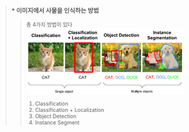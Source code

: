 > ### * 이미지에서 사물을 인식하는 방법
>> 총 4가지 방법이 있다
>> ![img](./reference_imgs/%EA%B0%9D%EC%B2%B4%EC%9D%B8%EC%8B%9D%EC%A2%85%EB%A5%98.png)
>> 1. Classification
>> 2. Classification + Localization
>> 3. Object Detection
>> 4. Instance Segment
